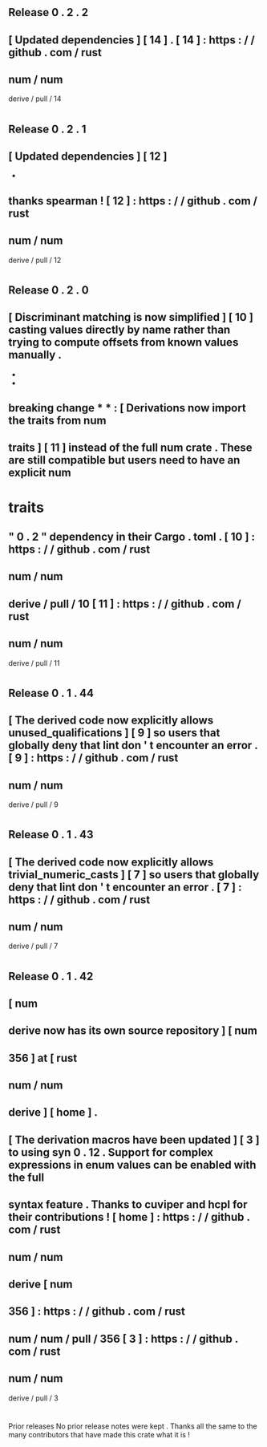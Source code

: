 #
Release
0
.
2
.
2
-
[
Updated
dependencies
]
[
14
]
.
[
14
]
:
https
:
/
/
github
.
com
/
rust
-
num
/
num
-
derive
/
pull
/
14
#
Release
0
.
2
.
1
-
[
Updated
dependencies
]
[
12
]
-
-
thanks
spearman
!
[
12
]
:
https
:
/
/
github
.
com
/
rust
-
num
/
num
-
derive
/
pull
/
12
#
Release
0
.
2
.
0
-
[
Discriminant
matching
is
now
simplified
]
[
10
]
casting
values
directly
by
name
rather
than
trying
to
compute
offsets
from
known
values
manually
.
-
*
*
breaking
change
*
*
:
[
Derivations
now
import
the
traits
from
num
-
traits
]
[
11
]
instead
of
the
full
num
crate
.
These
are
still
compatible
but
users
need
to
have
an
explicit
num
-
traits
=
"
0
.
2
"
dependency
in
their
Cargo
.
toml
.
[
10
]
:
https
:
/
/
github
.
com
/
rust
-
num
/
num
-
derive
/
pull
/
10
[
11
]
:
https
:
/
/
github
.
com
/
rust
-
num
/
num
-
derive
/
pull
/
11
#
Release
0
.
1
.
44
-
[
The
derived
code
now
explicitly
allows
unused_qualifications
]
[
9
]
so
users
that
globally
deny
that
lint
don
'
t
encounter
an
error
.
[
9
]
:
https
:
/
/
github
.
com
/
rust
-
num
/
num
-
derive
/
pull
/
9
#
Release
0
.
1
.
43
-
[
The
derived
code
now
explicitly
allows
trivial_numeric_casts
]
[
7
]
so
users
that
globally
deny
that
lint
don
'
t
encounter
an
error
.
[
7
]
:
https
:
/
/
github
.
com
/
rust
-
num
/
num
-
derive
/
pull
/
7
#
Release
0
.
1
.
42
-
[
num
-
derive
now
has
its
own
source
repository
]
[
num
-
356
]
at
[
rust
-
num
/
num
-
derive
]
[
home
]
.
-
[
The
derivation
macros
have
been
updated
]
[
3
]
to
using
syn
0
.
12
.
Support
for
complex
expressions
in
enum
values
can
be
enabled
with
the
full
-
syntax
feature
.
Thanks
to
cuviper
and
hcpl
for
their
contributions
!
[
home
]
:
https
:
/
/
github
.
com
/
rust
-
num
/
num
-
derive
[
num
-
356
]
:
https
:
/
/
github
.
com
/
rust
-
num
/
num
/
pull
/
356
[
3
]
:
https
:
/
/
github
.
com
/
rust
-
num
/
num
-
derive
/
pull
/
3
#
Prior
releases
No
prior
release
notes
were
kept
.
Thanks
all
the
same
to
the
many
contributors
that
have
made
this
crate
what
it
is
!
